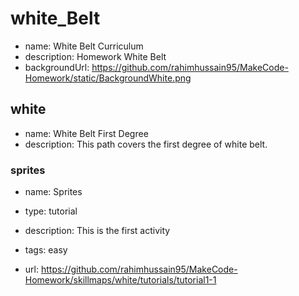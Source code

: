 # white_Belt

* name: White Belt Curriculum
* description: Homework White Belt
* backgroundUrl: https://github.com/rahimhussain95/MakeCode-Homework/static/BackgroundWhite.png

## white

* name: White Belt First Degree 
* description: This path covers the first degree of white belt.

### sprites

* name: Sprites
* type: tutorial
* description: This is the first activity
* tags: easy

* url: https://github.com/rahimhussain95/MakeCode-Homework/skillmaps/white/tutorials/tutorial1-1




